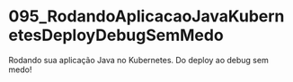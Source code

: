 # 095_RodandoAplicacaoJavaKubernetesDeployDebugSemMedo
Rodando sua aplicação Java no Kubernetes. Do deploy ao debug sem medo!
